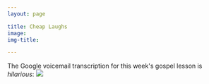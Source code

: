 ```yaml
---
layout: page

title: Cheap Laughs
image: 
img-title:

---
```


The Google voicemail transcription for this week's gospel lesson is *hilarious*:
<img src="{{ site.imageurl }}voicemail.png">
